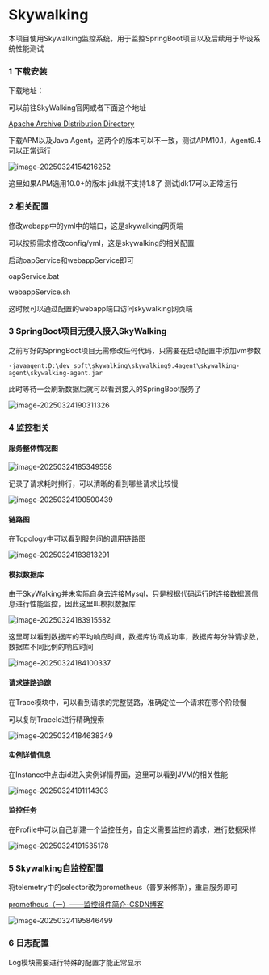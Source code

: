 # Skywalking

本项目使用Skywalking监控系统，用于监控SpringBoot项目以及后续用于毕设系统性能测试

### 1 下载安装

下载地址：

可以前往SkyWalking官网或者下面这个地址

[Apache Archive Distribution Directory](http://archive.apache.org/dist/skywalking/)

下载APM以及Java Agent，这两个的版本可以不一致，测试APM10.1，Agent9.4可以正常运行

![image-20250324154216252](skywalking.assets/image-20250324154216252.png)



这里如果APM选用10.0+的版本 jdk就不支持1.8了  测试jdk17可以正常运行

### 2 相关配置

修改webapp中的yml中的端口，这是skywalking网页端

可以按照需求修改config/yml，这是skywalking的相关配置

启动oapService和webappService即可

oapService.bat

webappService.sh

这时候可以通过配置的webapp端口访问skywalking网页端



### 3 SpringBoot项目无侵入接入SkyWalking

之前写好的SpringBoot项目无需修改任何代码，只需要在启动配置中添加vm参数

```
-javaagent:D:\dev_soft\skywalking\skywalking9.4agent\skywalking-agent\skywalking-agent.jar
```

此时等待一会刷新数据后就可以看到接入的SpringBoot服务了

![image-20250324190311326](skywalking.assets/image-20250324190311326.png)



### 4 监控相关

#### 服务整体情况图

![image-20250324185349558](skywalking.assets/image-20250324185349558.png)

记录了请求耗时排行，可以清晰的看到哪些请求比较慢

![image-20250324190500439](skywalking.assets/image-20250324190500439.png)



#### 链路图

在Topology中可以看到服务间的调用链路图

![image-20250324183813291](skywalking.assets/image-20250324183813291.png)

#### 模拟数据库

由于SkyWalking并未实际自身去连接Mysql，只是根据代码运行时连接数据源信息进行性能监控，因此这里叫模拟数据库

![image-20250324183915582](skywalking.assets/image-20250324183915582.png)

这里可以看到数据库的平均响应时间，数据库访问成功率，数据库每分钟请求数，数据库不同比例的响应时间

![image-20250324184100337](skywalking.assets/image-20250324184100337.png)

#### 

#### 请求链路追踪

在Trace模块中，可以看到请求的完整链路，准确定位一个请求在哪个阶段慢

可以复制TraceId进行精确搜索

![image-20250324184638349](skywalking.assets/image-20250324184638349.png)

#### 实例详情信息

在Instance中点击id进入实例详情界面，这里可以看到JVM的相关性能

![image-20250324191114303](skywalking.assets/image-20250324191114303.png)

#### 监控任务

在Profile中可以自己新建一个监控任务，自定义需要监控的请求，进行数据采样

![image-20250324191535178](skywalking.assets/image-20250324191535178.png)



### 5 Skywalking自监控配置

将telemetry中的selector改为prometheus（普罗米修斯），重启服务即可

[prometheus（一）——监控组件简介-CSDN博客](https://blog.csdn.net/qq_44658961/article/details/109583349)

![image-20250324195846499](skywalking.assets/image-20250324195846499.png)

### 6 日志配置

Log模块需要进行特殊的配置才能正常显示


